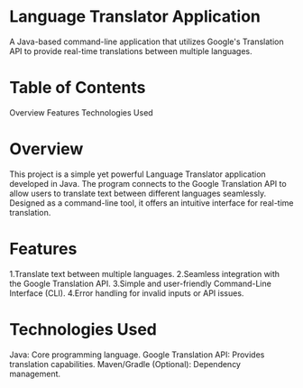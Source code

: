 # Language Translator Application
A Java-based command-line application that utilizes Google's Translation API to provide real-time translations between multiple languages.

# Table of Contents
Overview
Features
Technologies Used

# Overview
This project is a simple yet powerful Language Translator application developed in Java. The program connects to the Google Translation API to allow users to translate text between different languages seamlessly. Designed as a command-line tool, it offers an intuitive interface for real-time translation.

# Features
1.Translate text between multiple languages.
2.Seamless integration with the Google Translation API.
3.Simple and user-friendly Command-Line Interface (CLI).
4.Error handling for invalid inputs or API issues.

# Technologies Used
Java: Core programming language.
Google Translation API: Provides translation capabilities.
Maven/Gradle (Optional): Dependency management.
